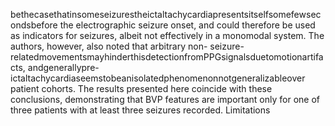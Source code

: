 bethecasethatinsomeseizurestheictaltachycardiapresentsitselfsomefewsecondsbefore
the electrographic seizure onset, and could therefore be used as indicators for seizures, albeit
not effectively in a monomodal system. The authors, however, also noted that arbitrary non-
seizure-relatedmovementsmayhinderthisdetectionfromPPGsignalsduetomotionartifacts,
andgenerallypre-ictaltachycardiaseemstobeanisolatedphenomenonnotgeneralizableover
patient cohorts. The results presented here coincide with these conclusions, demonstrating
that BVP features are important only for one of three patients with at least three seizures
recorded.
Limitations